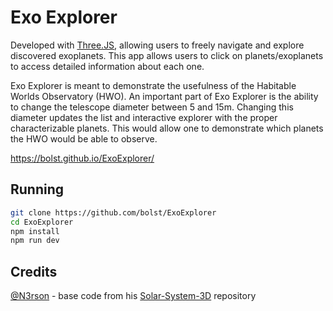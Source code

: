 # Exo Explorer

Developed with [Three.JS](https://threejs.org), allowing users to freely navigate and explore discovered exoplanets. This app allows users to click on planets/exoplanets to access detailed information about each one.

Exo Explorer is meant to demonstrate the usefulness of the Habitable Worlds Observatory (HWO). An important part of Exo Explorer is the ability to change the telescope diameter between 5 and 15m. Changing this diameter updates the list and interactive explorer with the proper characterizable planets. This would allow one to demonstrate which planets the HWO would be able to observe.

https://bolst.github.io/ExoExplorer/

## Running

```bash
git clone https://github.com/bolst/ExoExplorer
cd ExoExplorer
npm install
npm run dev
```

## Credits

[@N3rson](https://github.com/n3rson) - base code from his [Solar-System-3D](https://github.com/N3rson/Solar-System-3D) repository

